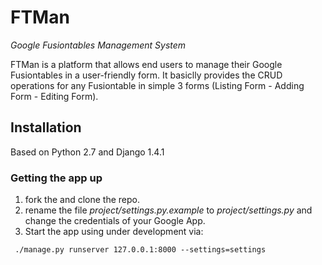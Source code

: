 # FTMan

_Google Fusiontables Management System_

FTMan is a platform that allows end users to manage their Google Fusiontables in a user-friendly form. It basiclly provides the CRUD operations for any Fusiontable in simple 3 forms (Listing Form - Adding Form - Editing Form).

## Installation

Based on Python 2.7 and Django 1.4.1

### Getting the app up

1. fork the and clone the repo.
3. rename the file *project/settings.py.example* to *project/settings.py* and change the credentials of your Google App. 
3. Start the app using under development via:

```
 ./manage.py runserver 127.0.0.1:8000 --settings=settings
```

